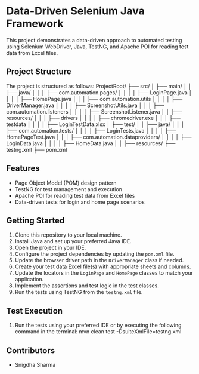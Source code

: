 # Data-Driven Selenium Java Framework

This project demonstrates a data-driven approach to automated testing using Selenium WebDriver, Java, TestNG, and Apache POI for reading test data from Excel files.

## Project Structure

The project is structured as follows:
ProjectRoot/
├── src/
│ ├── main/
│ │ ├── java/
│ │ │ ├── com.automation.pages/
│ │ │ │ ├── LoginPage.java
│ │ │ │ ├── HomePage.java
│ │ │ ├── com.automation.utils
│ │ │ │ ├── DriverManager.java
│ │ │ │ ├── ScreenshotUtils.java
│ │ │ ├── com.automation.listeners
│ │ │ │ ├── ScreenshotListener.java
│ │ ├── resources/
│ │ │ ├── drivers
│ │ │ │ ├── chromedriver.exe
│ │ │ ├── testdata
│ │ │ │ ├── LoginTestData.xlsx
│ ├── test/
│ │ ├── java/
│ │ │ ├── com.automation.tests/
│ │ │ │ ├── LoginTests.java
│ │ │ │ ├── HomePageTest.java
│ │ │ ├── com.automation.dataproviders/
│ │ │ │ ├── LoginData.java
│ │ │ │ ├── HomeData.java
│ │ ├── resources/
├── testng.xml
├── pom.xml


## Features

- Page Object Model (POM) design pattern
- TestNG for test management and execution
- Apache POI for reading test data from Excel files
- Data-driven tests for login and home page scenarios

## Getting Started

1. Clone this repository to your local machine.
2. Install Java and set up your preferred Java IDE.
3. Open the project in your IDE.
4. Configure the project dependencies by updating the `pom.xml` file.
5. Update the browser driver path in the `DriverManager` class if needed.
6. Create your test data Excel file(s) with appropriate sheets and columns.
7. Update the locators in the `LoginPage` and `HomePage` classes to match your application.
8. Implement the assertions and test logic in the test classes.
9. Run the tests using TestNG from the `testng.xml` file.

## Test Execution

1. Run the tests using your preferred IDE or by executing the following command in the terminal:
mvn clean test -DsuiteXmlFile=testng.xml

## Contributors

- Snigdha Sharma
